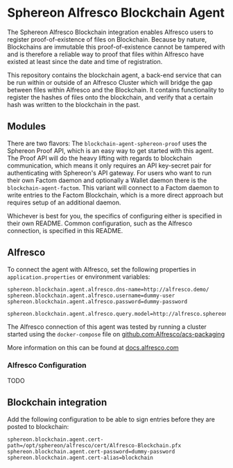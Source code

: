 # Sphereon Alfresco Blockchain Agent

The Sphereon Alfresco Blockchain integration enables Alfresco users to register proof-of-existence of files on Blockchain. Because by nature, Blockchains are immutable this proof-of-existence cannot be tampered with and is therefore a reliable way to proof that files within Alfresco have existed at least since the date and time of registration.

This repository contains the blockchain agent, a back-end service that can be run within or outside of an Alfresco Cluster which will bridge the gap between files within Alfresco and the Blockchain. It contains functionality to register the hashes of files onto the blockchain, and verify that a certain hash was written to the blockchain in the past.

## Modules

There are two flavors: The `blockchain-agent-sphereon-proof` uses the Sphereon Proof API, which is an easy way to get started with this agent. The Proof API will do the heavy lifting with regards to blockchain communication, which means it only requires an API key-secret pair for authenticating with Sphereon's API gateway. For users who want to run their own Factom daemon and optionally a Wallet daemon there is the `blockchain-agent-factom`. This variant will connect to a Factom daemon to write entries to the Factom Blockchain, which is a more direct approach but requires setup of an additional daemon.

Whichever is best for you, the specifics of configuring either is specified in their own README. Common configuration, such as the Alfresco connection, is specified in this README.

## Alfresco

To connect the agent with Alfresco, set the following properties in `application.properties` or environment variables:
```
sphereon.blockchain.agent.alfresco.dns-name=http://alfresco.demo/
sphereon.blockchain.agent.alfresco.username=dummy-user
sphereon.blockchain.agent.alfresco.password=dummy-password

sphereon.blockchain.agent.alfresco.query.model=http://alfresco.sphereon.com/model/blockchain/1.0
```

The Alfresco connection of this agent was tested by running a cluster started using the `docker-compose` file on [github.com:Alfresco/acs-packaging](https://github.com/Alfresco/acs-packaging/blob/206309884df4f97444491a93d41ead7ed9dea780/docker-alfresco/test/docker-compose.yml)

More information on this can be found at [docs.alfresco.com](https://docs.alfresco.com/6.1/concepts/acs-deploy-architecture.html)

### Alfresco Configuration

TODO

## Blockchain integration

Add the following configuration to be able to sign entries before they are posted to blockchain:

```
sphereon.blockchain.agent.cert-path=/opt/sphereon/alfresco/cert/Alfresco-Blockchain.pfx
sphereon.blockchain.agent.cert-password=dummy-password
sphereon.blockchain.agent.cert-alias=blockchain
```
